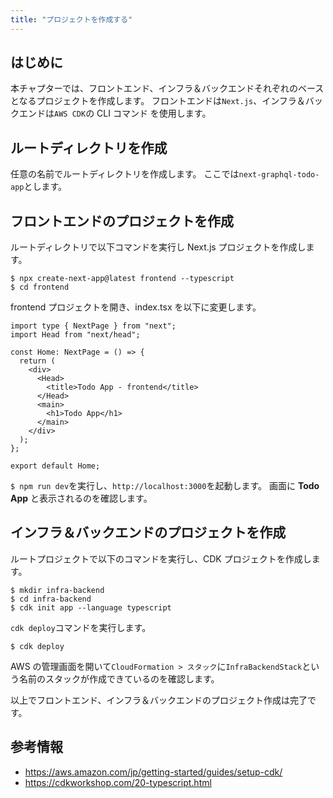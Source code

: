 ```yaml
---
title: "プロジェクトを作成する"
---
```


## はじめに

本チャプターでは、フロントエンド、インフラ＆バックエンドそれぞれのベースとなるプロジェクトを作成します。
フロントエンドは`Next.js`、インフラ＆バックエンドは`AWS CDK`の CLI コマンド を使用します。

## ルートディレクトリを作成

任意の名前でルートディレクトリを作成します。
ここでは`next-graphql-todo-app`とします。

## フロントエンドのプロジェクトを作成

ルートディレクトリで以下コマンドを実行し Next.js プロジェクトを作成します。

```
$ npx create-next-app@latest frontend --typescript
$ cd frontend
```

frontend プロジェクトを開き、index.tsx を以下に変更します。

```js:./frontend/pages/index.tsx
import type { NextPage } from "next";
import Head from "next/head";

const Home: NextPage = () => {
  return (
    <div>
      <Head>
        <title>Todo App - frontend</title>
      </Head>
      <main>
        <h1>Todo App</h1>
      </main>
    </div>
  );
};

export default Home;
```

`$ npm run dev`を実行し、`http://localhost:3000`を起動します。
画面に **Todo App** と表示されるのを確認します。

## インフラ＆バックエンドのプロジェクトを作成

ルートプロジェクトで以下のコマンドを実行し、CDK プロジェクトを作成します。

```shell:./
$ mkdir infra-backend
$ cd infra-backend
$ cdk init app --language typescript
```

`cdk deploy`コマンドを実行します。

```shell:./infra-backend
$ cdk deploy
```

AWS の管理画面を開いて`CloudFormation > スタック`に`InfraBackendStack`という名前のスタックが作成できているのを確認します。

以上でフロントエンド、インフラ＆バックエンドのプロジェクト作成は完了です。

## 参考情報

- https://aws.amazon.com/jp/getting-started/guides/setup-cdk/
- https://cdkworkshop.com/20-typescript.html
